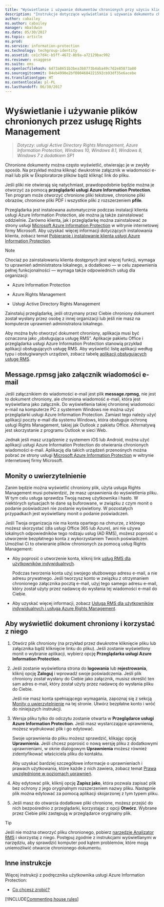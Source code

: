 ```yaml
---
title: "Wyświetlanie i używanie dokumentów chronionych przy użyciu klienta usługi AIP"
description: "Instrukcje dotyczące wyświetlania i używania dokumentu chronionego, wymagającego posiadania zainstalowanego klienta usługi Azure Information Protection."
author: cabailey
ms.author: cabailey
manager: mbaldwin
ms.date: 05/30/2017
ms.topic: article
ms.prod: 
ms.service: information-protection
ms.technology: techgroup-identity
ms.assetid: ce1c7d4c-b5ff-4672-8b9a-a72129bac992
ms.reviewer: esaggese
ms.suite: ems
ms.openlocfilehash: 6d73a8651b3bea3b8773b4aba49c7d2e85873a80
ms.sourcegitcommit: 04eb4990e2bf0004684221592cb93df35e6acebe
ms.translationtype: HT
ms.contentlocale: pl-PL
ms.lasthandoff: 06/30/2017
---
```

# Wyświetlanie i używanie plików chronionych przez usługę Rights Management
<a id="view-and-use-files-that-have-been-protected-by-rights-management" class="xliff"></a>

>*Dotyczy: usługi Active Directory Rights Management, Azure Information Protection, Windows 10, Windows 8.1, Windows 8, Windows 7 z dodatkiem SP1*

Chronione dokumenty można często wyświetlić, otwierając je w zwykły sposób. Na przykład można kliknąć dwukrotnie załącznik w wiadomości e-mail lub plik w Eksploratorze plików bądź kliknąć link do pliku.

Jeśli pliki nie otwierają się natychmiast, prawdopodobnie będzie można je otworzyć za pomocą **przeglądarki usługi Azure Information Protection**. Ten program może otworzyć chronione pliki tekstowe, chronione pliki obrazów, chronione pliki PDF i wszystkie pliki z rozszerzeniem **pfile**.

Przeglądarka jest instalowana automatycznie podczas instalacji klienta usługi Azure Information Protection, ale można ją także zainstalować oddzielnie. Zarówno klienta, jak i przeglądarkę można zainstalować ze strony usługi [Microsoft Azure Information Protection](https://go.microsoft.com/fwlink/?LinkId=303970) w witrynie internetowej firmy Microsoft. Aby uzyskać więcej informacji dotyczących instalowania klienta, zobacz temat [Pobieranie i instalowanie klienta usługi Azure Information Protection](install-client-app.md).

> [!NOTE]
> Chociaż po zainstalowaniu klienta dostępnych jest więcej funkcji, wymaga to uprawnień administratora lokalnego, a dodatkowo — w celu zapewnienia pełnej funkcjonalności — wymaga także odpowiednich usług dla organizacji:
> 
> - Azure Information Protection
> 
> - Azure Rights Management
> 
> - Usługi Active Directory Rights Management 
> 
> Zainstaluj przeglądarkę, jeśli otrzymany przez Ciebie chroniony dokument został wysłany przez osobę z innej organizacji lub jeśli nie masz na komputerze uprawnień administratora lokalnego.

Aby można było otworzyć dokument chroniony, aplikacja musi być oznaczona jako „obsługująca usługę RMS”. Aplikacje pakietu Office i przeglądarka usługi Azure Information Protection stanowią przykład aplikacji obsługujących usługę RMS. Aby wyświetlić listę aplikacji według typu i obsługiwanych urządzeń, zobacz tabelę [aplikacji obsługujących usługę RMS](../get-started/requirements-applications.md#rms-enlightened-applications).  
## Message.rpmsg jako załącznik wiadomości e-mail
<a id="messagerpmsg-as-an-email-attachment" class="xliff"></a>

Jeśli załącznikiem do wiadomości e-mail jest plik **message.rpmsg**, nie jest to dokument chroniony, ale chroniona wiadomość e-mail, która jest wyświetlana jako załącznik. Do wyświetlenia takiej chronionej wiadomości e-mail na komputerze PC z systemem Windows nie można użyć przeglądarki usługi Azure Information Protection. Zamiast tego należy użyć aplikacji poczty e-mail dla systemu Windows, która obsługuje ochronę usługi Rights Management, takiej jak Outlook z pakietu Office. Alternatywą jest skorzystanie z programu Outlook w sieci Web.

Jednak jeśli masz urządzenie z systemem iOS lub Android, można użyć aplikacji usługi Azure Information Protection do otwierania chronionych wiadomości e-mail. Aplikację dla takich urządzeń przenośnych można pobrać ze strony usługi [Microsoft Azure Information Protection](https://go.microsoft.com/fwlink/?LinkId=303970) w witrynie internetowej firmy Microsoft.

## Monity o uwierzytelnienie
<a id="prompts-for-authentication" class="xliff"></a>

Zanim będzie można wyświetlić chroniony plik, użyta usługa Rights Management musi potwierdzić, że masz uprawnienia do wyświetlenia pliku. W tym celu usługa sprawdza Twoją nazwę użytkownika i hasło. W niektórych sytuacjach te dane są buforowane, w związku z czym monit o podanie poświadczeń nie zostanie wyświetlony. W pozostałych przypadkach jest wyświetlany monit o podanie poświadczeń.

Jeśli Twoja organizacja nie ma konta opartego na chmurze, z którego możesz skorzystać (dla usługi Office 365 lub Azure), ani nie używa lokalnych odpowiedników tego rodzaju usług (AD RMS), możesz poprosić o utworzenie bezpłatnego konta z wykorzystaniem Twoich poświadczeń. Umożliwi Ci to otwieranie plików chronionych za pomocą usług Rights Management:

-   Aby poprosić o utworzenie konta, kliknij link [usług RMS dla użytkowników indywidualnych](http://go.microsoft.com/fwlink/?LinkId=309469).
    
    Podczas tworzenia konta użyj swojego służbowego adresu e-mail, a nie adresu prywatnego. Jeśli tworzysz konto w związku z otrzymaniem chronionego załącznika pocztą e-mail, użyj tego samego adresu e-mail, który został użyty przez nadawcę do wysłania tej wiadomości e-mail do Ciebie.
    
-   Aby uzyskać więcej informacji, zobacz [Usługa RMS dla użytkowników indywidualnych i usługa Azure Rights Management](../understand-explore/rms-for-individuals.md).

## Aby wyświetlić dokument chroniony i korzystać z niego
<a id="to-view-and-use-a-protected-document" class="xliff"></a>

1. Otwórz plik chroniony (na przykład przez dwukrotne kliknięcie pliku lub załącznika bądź kliknięcie linku do pliku). Jeśli zostanie wyświetlony monit o wybranie aplikacji, wybierz opcję **Przeglądarka usługi Azure Information Protection**. 

2. Jeśli zostanie wyświetlona strona do **logowania** lub **rejestrowania**, kliknij opcję **Zaloguj** i wprowadź swoje poświadczenia. Jeśli plik chroniony został wysłany do Ciebie jako załącznik, musisz określić ten sam adres e-mail, który został użyty przez nadawcę do wysłania pliku do Ciebie.
    
    Jeśli nie masz konta spełniającego wymagania, zapoznaj się z sekcją [Monity o uwierzytelnienie](#prompts-for-authentication) na tej stronie. Utwórz bezpłatne konto i wróć do niniejszych instrukcji.

3. Wersja pliku tylko do odczytu zostanie otwarta w **Przeglądarce usługi Azure Information Protection**. Jeśli masz wystarczające uprawnienia, możesz wydrukować plik i go edytować. 

    Swoje uprawnienia do pliku możesz sprawdzić, klikając opcję **Uprawnienia**. Jeśli chcesz poprosić o nową wersję pliku z dodatkowymi uprawnieniami, w oknie dialogowym **Uprawnienia** możesz również zidentyfikować właściciela pliku do kontaktu.
    
    Aby uzyskać bardziej szczegółowe informacje o uprawnieniach i prawach użytkowania, które każde z nich zawiera, zobacz temat [Prawa uwzględnione w poziomach uprawnień](../deploy-use/configure-usage-rights.md#rights-included-in-permissions-levels).

4. Aby edytować plik, kliknij opcję **Zapisz jako**, która pozwala zapisać plik bez ochrony z jego oryginalnym rozszerzeniem nazwy pliku. Następnie plik można edytować za pomocą aplikacji skojarzonej z tym typem pliku.

5. Jeśli masz do otwarcia dodatkowe pliki chronione, możesz przejść do nich bezpośrednio z przeglądarki, korzystając z opcji **Otwórz**. Wybrane przez Ciebie pliki zastępują w przeglądarce oryginalny plik. 

> [!TIP]
> Jeśli nie można otworzyć pliku chronionego, pobierz [narzędzie Analizator RMS](https://www.microsoft.com/en-us/download/details.aspx?id=46437) i skorzystaj z niego. Postępuj zgodnie z instrukcjami wyświetlanymi w narzędziu, aby sprawdzić komputer pod kątem problemów, które mogą uniemożliwić otwarcie chronionego dokumentu.


## Inne instrukcje
<a id="other-instructions" class="xliff"></a>
Więcej instrukcji z podręcznika użytkownika usługi Azure Information Protection:

-   [Co chcesz zrobić?](client-user-guide.md#what-do-you-want-to-do)


[!INCLUDE[Commenting house rules](../includes/houserules.md)]
